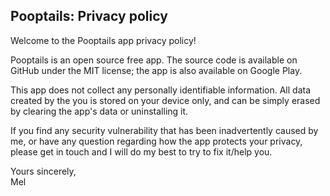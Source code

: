 ## Pooptails: Privacy policy

Welcome to the Pooptails app privacy policy!

Pooptails is an open source free app. The source code is available on GitHub under the MIT license; the app is also available on Google Play.

This app does not collect any personally identifiable information. All data created by the you is stored on your device only, and can be simply erased by clearing the app's data or uninstalling it.

If you find any security vulnerability that has been inadvertently caused by me, or have any question regarding how the app protects your privacy, please get in touch and I will do my best to try to fix it/help you.

Yours sincerely,  
Mel

